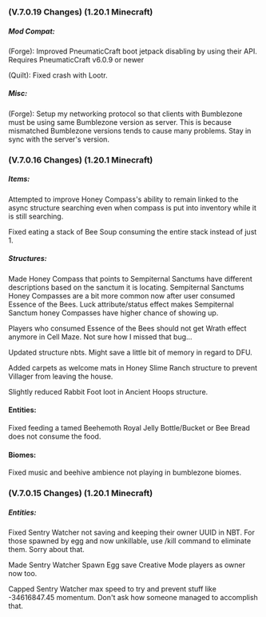 ### **(V.7.0.19 Changes) (1.20.1 Minecraft)**

##### Mod Compat:
(Forge): Improved PneumaticCraft boot jetpack disabling by using their API. Requires PneumaticCraft v6.0.9 or newer

(Quilt): Fixed crash with Lootr.

##### Misc:
(Forge): Setup my networking protocol so that clients with Bumblezone must be using same Bumblezone version as server.
 This is because mismatched Bumblezone versions tends to cause many problems. Stay in sync with the server's version.


### **(V.7.0.16 Changes) (1.20.1 Minecraft)**

##### Items:
Attempted to improve Honey Compass's ability to remain linked to the async structure searching even when compass is 
 put into inventory while it is still searching.

Fixed eating a stack of Bee Soup consuming the entire stack instead of just 1.

##### Structures:
Made Honey Compass that points to Sempiternal Sanctums have different descriptions based on the sanctum it is locating.
 Sempiternal Sanctums Honey Compasses are a bit more common now after user consumed Essence of the Bees.
 Luck attribute/status effect makes Sempiternal Sanctum honey Compasses have higher chance of showing up.

Players who consumed Essence of the Bees should not get Wrath effect anymore in Cell Maze. Not sure how I missed that bug...

Updated structure nbts. Might save a little bit of memory in regard to DFU.

Added carpets as welcome mats in Honey Slime Ranch structure to prevent Villager from leaving the house.

Slightly reduced Rabbit Foot loot in Ancient Hoops structure.

#### Entities:
Fixed feeding a tamed Beehemoth Royal Jelly Bottle/Bucket or Bee Bread does not consume the food.

#### Biomes:
Fixed music and beehive ambience not playing in bumblezone biomes.


### **(V.7.0.15 Changes) (1.20.1 Minecraft)**

##### Entities:
Fixed Sentry Watcher not saving and keeping their owner UUID in NBT. 
 For those spawned by egg and now unkillable, use /kill command to eliminate them. Sorry about that.

Made Sentry Watcher Spawn Egg save Creative Mode players as owner now too.

Capped Sentry Watcher max speed to try and prevent stuff like -34616847.45 momentum. Don't ask how someone managed to accomplish that.